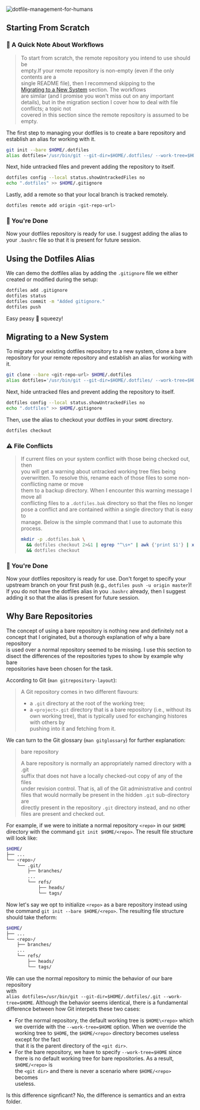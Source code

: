 ![dotfile-management-for-humans](https://user-images.githubusercontent.com/20260845/59078947-724fd680-88af-11e9-8457-465e2510460b.png)

## Starting From Scratch                                                        
                                                                                
### 🚦 A Quick Note About Workflows                                             
                                                                                
> To start from scratch, the remote repository you intend to use should be      
empty.If your remote repository is non-empty (even if the only contents are a   
single README file), then I recommend skipping to the                           
[Migrating to a New System](#migrating-to-a-new-system) section. The workflows  
are similar (and I promise you won't miss out on any important details), but in 
the migration section I cover how to deal with file conflicts; a topic not      
covered in this section since the remote repository is assumed to be empty.     
                                                                                
The first step to managing your dotfiles is to create a bare repository and     
establish an alias for working with it.                                         
                                                                                
```bash                                                                         
git init --bare $HOME/.dotfiles                                                 
alias dotfiles='/usr/bin/git --git-dir=$HOME/.dotfiles/ --work-tree=$HOME'      
```                                                                             
                                                                                
Next, hide untracked files and prevent adding the repository to itself.         
                                                                                
```bash                                                                         
dotfiles config --local status.showUntrackedFiles no                            
echo ".dotfiles" >> $HOME/.gitignore                                            
```                                                                             
                                                                                
Lastly, add a remote so that your local branch is tracked remotely.             
                                                                                
```bash                                                                         
dotfiles remote add origin <git-repo-url>                                       
```                                                                             
                                                                                
### 🍾 You're Done                                                              

Now your dotfiles repository is ready for use. I suggest adding the alias to    
your `.bashrc` file so that it is present for future session.  

## Using the Dotfiles Alias                                                              
                                                                                
We can demo the dotfiles alias by adding the `.gitignore` file we either created
or modified during the setup:                                                   
                                                                                
```bash                                                                         
dotfiles add .gitignore                                                         
dotfiles status                                                                 
dotfiles commit -m "Added gitignore."                                           
dotfiles push                                                                   
```                                                                             
                                                                                
Easy peasy 🍋 squeezy!  

## Migrating to a New System                                                    
                                                                                
To migrate your existing dotfiles repository to a new system, clone a bare      
repository for your remote repository and establish an alias for working with   
it.                                                                             
                                                                                
```bash                                                                         
git clone --bare <git-repo-url> $HOME/.dotfiles                                 
alias dotfiles='/usr/bin/git --git-dir=$HOME/.dotfiles/ --work-tree=$HOME'      
```                                                                             
                                                                                
Next, hide untracked files and prevent adding the repository to itself.         
                                                                                
```bash                                                                         
dotfiles config --local status.showUntrackedFiles no                            
echo ".dotfiles" >> $HOME/.gitignore                                            
```                                                                             
                                                                                
Then, use the alias to checkout your dotfiles in your `$HOME` directory.        
                                                                                
```bash                                                                         
dotfiles checkout                                                               
```                                                                             
                                                                                
### ⚠️ File Conflicts

> If current files on your system conflict with those being checked out, then   
you will get a warning about untracked working tree files being overwritten. To 
resolve this, rename each of those files to some non-conflicting name or move   
them to a backup directory. When I encounter this warning message I move all    
conflicting files to a `.dotfiles.bak` directory so that the files no longer    
pose a conflict and are contained within a single directory that is easy to     
manage. Below is the simple command that I use to automate this process.        
>```bash                                                                        
>mkdir -p .dotfiles.bak \                                                       
>   && dotfiles checkout 2>&1 | egrep "^\s+" | awk {'print $1'} | xargs -I {} mv
>   && dotfiles checkout                                                        
>```                                                                            
                                                                                
### 🍾 You're Done                                                              
                                                                                
Now your dotfiles repository is ready for use. Don't forget to specify your     
upstream branch on your first push (e.g., `dotfiles push -u origin master`)! If 
you do not have the dotfiles alias in you `.bashrc` already, then I suggest     
adding it so that the alias is present for future session.

## Why Bare Repositories                                                        
                                                                                
The concept of using a bare repository is nothing new and definitely not a      
concept that I originated, but a thorough explanation of why a bare repository  
is used over a normal repository seemed to be missing. I use this section to    
disect the differences of the repositories types to show by example why bare    
repositories have been chosen for the task.                                     
                                                                                
According to Git (`man gitrepository-layout`):                                  
                                                                                
> A Git repository comes in two different flavours:                             
> * a `.git` directory at the root of the working tree;                         
> * a `<project>.git` directory that is a bare repository (i.e., without its own
> working tree), that is typically used for exchanging histores with others by  
> pushing into it and fetching from it.                                         
                                                                                
We can turn to the Git glossary (`man gitglossary`) for further explanation:    
                                                                                
> bare repository                                                               
>                                                                               
> A bare repository is normally an appropriately named directory with a .git    
> suffix that does not have a locally checked-out copy of any of the files      
> under revision control. That is, all of the Git administrative and control    
> files that would normally be present in the hidden `.git` sub-directory are   
> directly present in the repository `.git` directory instead, and no other     
> files are present and checked out.                                            
                                                                                
For example, if we were to initiate a normal repository `<repo>` in our `$HOME` 
directory with the command `git init $HOME/<repo>`. The result file structure   
will look like:

```bash                                                                         
$HOME/                                                                          
├── ...                                                                         
└── <repo>/                                                                     
    └── .git/                                                                   
        ├── branches/                                                           
        ...                                                                     
        └── refs/                                                               
            ├── heads/                                                          
            └── tags/                                                           
```                                                                             
                                                                                
Now let's say we opt to initialize `<repo>` as a bare repository instead using  
the command `git init --bare $HOME/<repo>`. The resulting file structure should 
take theform:                                                                   
                                                                                
```bash                                                                         
$HOME/                                                                          
├── ...                                                                         
└── <repo>/                                                                     
    ├── branches/                                                               
    ...                                                                         
    └── refs/                                                                   
        ├── heads/                                                              
        └── tags/                                                               
```                                                                             

We can use the normal repository to mimic the behavior of our bare repository   
with                                                                            
`alias dotfiles=/usr/bin/git --git-dir=$HOME/.dotfiles/.git --work-tree=$HOME`. 
Although the behavior seems identical, there is a fundamental difference between
how Git interpets these two cases:                                              
* For the normal repository, the default working tree is `$HOME\<repo>` which we
override with the `--work-tree=$HOME` option. When we override the working tree 
to `$HOME`, the `$HOME/<repo>` directory becomes useless except for the fact    
that it is the parent directory of the `<git dir>`.                             
* For the bare repository, we have to specify `--work-tree=$HOME` since there is
no default working tree for bare repositories. As a result, `$HOME/<repo>` is   
the `<git dir>` and there is never a scenario where `$HOME/<repo>` becomes      
useless.                                                                        
                                                                                
Is this difference signficant? No, the difference is semantics and an extra     
folder.
